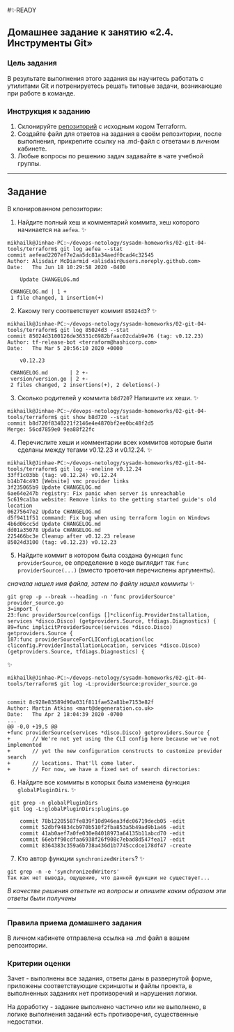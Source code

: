 #✨READY

## Домашнее задание к занятию «2.4. Инструменты Git»

### Цель задания

В результате выполнения этого задания вы научитесь работать с утилитами Git и  потренируетесь решать типовые задачи, возникающие при работе в команде. 

### Инструкция к заданию

1. Склонируйте [репозиторий](https://github.com/hashicorp/terraform) с исходным кодом Terraform.
2. Создайте файл для ответов на задания в своём репозитории, после выполнения, прикрепите ссылку на .md-файл с ответами в личном кабинете.
3. Любые вопросы по решению задач задавайте в чате учебной группы.

------

## Задание

В клонированном репозитории:

1. Найдите полный хеш и комментарий коммита, хеш которого начинается на `aefea`.
✨
```
mikhailk@Jinhae-PC:~/devops-netology/sysadm-homeworks/02-git-04-tools/terraform$ git log aefea --stat
commit aefead2207ef7e2aa5dc81a34aedf0cad4c32545
Author: Alisdair McDiarmid <alisdair@users.noreply.github.com>
Date:   Thu Jun 18 10:29:58 2020 -0400

    Update CHANGELOG.md

 CHANGELOG.md | 1 +
 1 file changed, 1 insertion(+)
```

2. Какому тегу соответствует коммит `85024d3`?
✨
```
mikhailk@Jinhae-PC:~/devops-netology/sysadm-homeworks/02-git-04-tools/terraform$ git log 85024d3 --stat
commit 85024d3100126de36331c6982bfaac02cdab9e76 (tag: v0.12.23)
Author: tf-release-bot <terraform@hashicorp.com>
Date:   Thu Mar 5 20:56:10 2020 +0000

    v0.12.23

 CHANGELOG.md       | 2 +-
 version/version.go | 2 +-
 2 files changed, 2 insertions(+), 2 deletions(-)
```

3. Сколько родителей у коммита `b8d720`? Напишите их хеши.
✨
```
mikhailk@Jinhae-PC:~/devops-netology/sysadm-homeworks/02-git-04-tools/terraform$ git show b8d720 --stat
commit b8d720f8340221f2146e4e4870bf2ee0bc48f2d5
Merge: 56cd7859e0 9ea88f22fc
```

4. Перечислите хеши и комментарии всех коммитов которые были сделаны между тегами  v0.12.23 и v0.12.24.
✨
```
mikhailk@Jinhae-PC:~/devops-netology/sysadm-homeworks/02-git-04-tools/terraform$ git log --oneline v0.12.24
33ff1c03bb (tag: v0.12.24) v0.12.24
b14b74c493 [Website] vmc provider links
3f235065b9 Update CHANGELOG.md
6ae64e247b registry: Fix panic when server is unreachable
5c619ca1ba website: Remove links to the getting started guide's old location
06275647e2 Update CHANGELOG.md
d5f9411f51 command: Fix bug when using terraform login on Windows
4b6d06cc5d Update CHANGELOG.md
dd01a35078 Update CHANGELOG.md
225466bc3e Cleanup after v0.12.23 release
85024d3100 (tag: v0.12.23) v0.12.23
```

5. Найдите коммит в котором была создана функция `func providerSource`, ее определение в коде выглядит 
так `func providerSource(...)` (вместо троеточия перечислены аргументы).

*сначала нашел имя файла, затем по файлу нашел коммиты*
✨
```
git grep -p --break --heading -n 'func providerSource'
provider_source.go
3=import (
23:func providerSource(configs []*cliconfig.ProviderInstallation, services *disco.Disco) (getproviders.Source, tfdiags.Diagnostics) {
89=func implicitProviderSource(services *disco.Disco) getproviders.Source {
187:func providerSourceForCLIConfigLocation(loc cliconfig.ProviderInstallationLocation, services *disco.Disco) (getproviders.Source, tfdiags.Diagnostics) {
```

✨
```
mikhailk@Jinhae-PC:~/devops-netology/sysadm-homeworks/02-git-04-tools/terraform$ git log -L:providerSource:provider_source.go


commit 8c928e83589d90a031f811fae52a81be7153e82f
Author: Martin Atkins <mart@degeneration.co.uk>
Date:   Thu Apr 2 18:04:39 2020 -0700
...
@@ -0,0 +19,5 @@
+func providerSource(services *disco.Disco) getproviders.Source {
+       // We're not yet using the CLI config here because we've not implemented
+       // yet the new configuration constructs to customize provider search
+       // locations. That'll come later.
+       // For now, we have a fixed set of search directories:
```

6. Найдите все коммиты в которых была изменена функция `globalPluginDirs`.
✨
```
 git grep -n globalPluginDirs
 git log -L:globalPluginDirs:plugins.go
```
```
	commit 78b12205587fe839f10d946ea3fdc06719decb05	-edit
	commit 52dbf94834cb970b510f2fba853a5b49ad9b1a46	-edit 
	commit 41ab0aef7a0fe030e84018973a64135b11abcd70	-edit
	commit 66ebff90cdfaa6938f26f908c7ebad8d547fea17 -edit
	commit 8364383c359a6b738a436d1b7745ccdce178df47	-create
```

7. Кто автор функции `synchronizedWriters`? 
✨
```
git grep -n -e 'synchronizedWriters'
Так как нет вывода, ощущение, что данной функции не существует...
```
*В качестве решения ответьте на вопросы и опишите каким образом эти ответы были получены*

---

### Правила приема домашнего задания

В личном кабинете отправлена ссылка на .md файл в вашем репозитории.

### Критерии оценки

Зачет - выполнены все задания, ответы даны в развернутой форме, приложены соответствующие скриншоты и файлы проекта, в выполненных заданиях нет противоречий и нарушения логики.

На доработку - задание выполнено частично или не выполнено, в логике выполнения заданий есть противоречия, существенные недостатки. 
